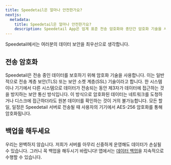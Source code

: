 ```yaml
---
title: Speedetail은 얼마나 안전한가요?
nextjs:
  metadata:
    title: Speedetail은 얼마나 안전한가요?
    description: Speedetail App은 업계 표준 전송 암호화와 종단간 암호화 기술을 사용합니다
---
```


Speedetail에서는 여러분의 데이터 보안을 최우선으로 생각합니다.

## 전송 암호화

Speedetail은 전송 중인 데이터를 보호하기 위해 암호화 기술을 사용합니다. 이는 일반적으로 전송 계층 보안(TLS) 또는 보안 소켓 계층(SSL) 기술이라고 합니다. 한 시스템이나 기기에서 다른 시스템으로 데이터가 전송되는 동안 제3자가 데이터에 접근하는 것을 방지하는 보안 통신 방식입니다.
이 방식으로 암호화된 데이터는 네트워크를 도청하거나 디스크에 접근하더라도 원본 데이터를 확인하는 것이 거의 불가능합니다. 모든 할일, 일정은 Speedetail 서버로 전송될 때 사용자의 기기에서 AES-256 암호화를 통해 암호화됩니다.

## 백업을 해두세요

우리는 완벽하지 않습니다.
저희가 서버를 아무리 신중하게 운영해도 데이터가 손실될 수 있습니다.
그러니 꼭 백업을 해두시기 바랍니다!
앱에서는 [데이터 백업](/app-version/data-backup)을 지속적으로 수행할 수 있습니다.
